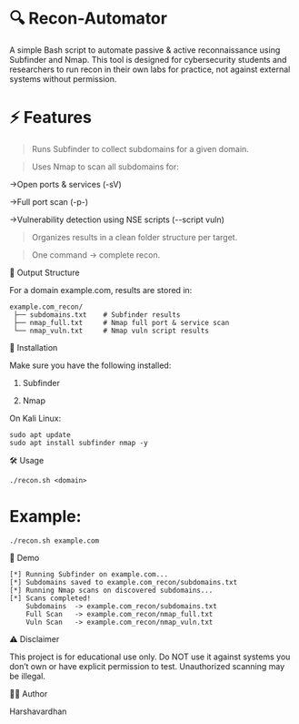 # 🔍 Recon-Automator
A simple Bash script to automate passive & active reconnaissance using Subfinder
and Nmap. This tool is designed for cybersecurity students and researchers to run recon in their own labs for practice, not against external systems without permission.

# ⚡ Features

> Runs Subfinder to collect subdomains for a given domain.

> Uses Nmap to scan all subdomains for:

  ->Open ports & services (-sV)
  
  ->Full port scan (-p-)
  
  ->Vulnerability detection using NSE scripts (--script vuln)

> Organizes results in a clean folder structure per target.

> One command → complete recon.

📂 Output Structure

For a domain example.com, results are stored in:
```
example.com_recon/
 ├── subdomains.txt    # Subfinder results
 ├── nmap_full.txt     # Nmap full port & service scan
 └── nmap_vuln.txt     # Nmap vuln script results
```

🚀 Installation

Make sure you have the following installed:

1. Subfinder

2. Nmap

On Kali Linux:

```
sudo apt update
sudo apt install subfinder nmap -y
```

🛠️ Usage

```
./recon.sh <domain>
```

# Example:

```
./recon.sh example.com
```

📸 Demo

```
[*] Running Subfinder on example.com...
[*] Subdomains saved to example.com_recon/subdomains.txt
[*] Running Nmap scans on discovered subdomains...
[*] Scans completed!
    Subdomains  -> example.com_recon/subdomains.txt
    Full Scan   -> example.com_recon/nmap_full.txt
    Vuln Scan   -> example.com_recon/nmap_vuln.txt
```

⚠️ Disclaimer

This project is for educational use only.
Do NOT use it against systems you don’t own or have explicit permission to test. Unauthorized scanning may be illegal.

🧑‍💻 Author

Harshavardhan
